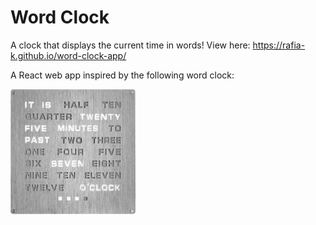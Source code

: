 # Word Clock
A clock that displays the current time in words!
View here: https://rafia-k.github.io/word-clock-app/

A React web app inspired by the following word clock:

[<img src="public/inspiration-pic.jpg" width="200" height="200"/>](public/inspiration-pic.jpg)
